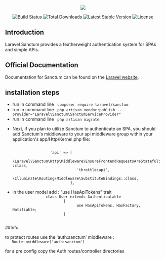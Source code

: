 <p align="center"><img src="https://laravel.com/assets/img/components/logo-sanctum.svg"></p>

<p align="center">
<a href="https://github.com/laravel/sanctum/actions"><img src="https://github.com/laravel/sanctum/workflows/tests/badge.svg" alt="Build Status"></a>
<a href="https://packagist.org/packages/laravel/sanctum"><img src="https://img.shields.io/packagist/dt/laravel/sanctum" alt="Total Downloads"></a>
<a href="https://packagist.org/packages/laravel/sanctum"><img src="https://img.shields.io/packagist/v/laravel/sanctum" alt="Latest Stable Version"></a>
<a href="https://packagist.org/packages/laravel/sanctum"><img src="https://img.shields.io/packagist/l/laravel/sanctum" alt="License"></a>
</p>

## Introduction

Laravel Sanctum provides a featherweight authentication system for SPAs and simple APIs.

## Official Documentation

Documentation for Sanctum can be found on the [Laravel website](https://laravel.com/docs/sanctum).

## installation steps

<ul>
     <li> run in command line <code> composer require laravel/sanctum </code> </li>
     <li> run in command line <code> php artisan vendor:publish --provider="Laravel\Sanctum\SanctumServiceProvider" </code> </li>
     <li> run in command line <code> php artisan migrate </code> </li>
     <li>
        <p>
             Next, if you plan to utilize Sanctum to authenticate an SPA, you should add Sanctum's middleware to your api middleware group within your application's app/Http/Kernel.php file:
        </p>
        <code>
                 'api' => [
                             \Laravel\Sanctum\Http\Middleware\EnsureFrontendRequestsAreStateful::class,
                             'throttle:api',
                              \Illuminate\Routing\Middleware\SubstituteBindings::class,
                          ],
        </code>
     </li>
     <li>
         in the user model add : "use HasApiTokens" trait
         <code>
               class User extends Authenticatable
                       {
                             use HasApiTokens, HasFactory, Notifiable;
                       }
          </code>
     </li>
</ul>

##Info
<p> to protect routes use the 'auth:sanctum' middleware :
<code>
   Route::middleware('auth:sanctum')
</code>
 </p>
<p> for a pre config copy the Auth routes/controller directories </p>
